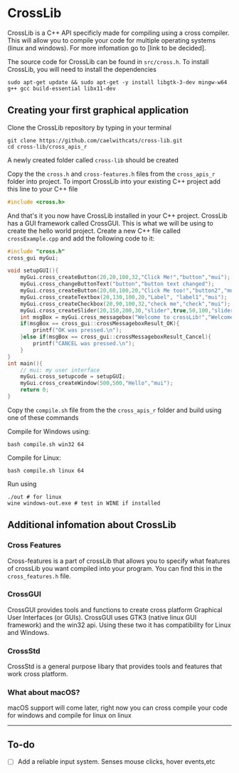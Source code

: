 # CrossLib
CrossLib is a C++ API specificly made for compiling using a cross compiler. This will allow you to compile your code for multiple operating systems (linux and windows). For more infomation go to [link to be decided].

The source code for CrossLib can be found in `src/cross.h`.
To install CrossLib, you will need to install the dependencies

```shell-script
sudo apt-get update && sudo apt-get -y install libgtk-3-dev mingw-w64 g++ gcc build-essential libx11-dev
```
## Creating your first graphical application
Clone the CrossLib repository by typing in your terminal
```shell-script
git clone https://github.com/caelwithcats/cross-lib.git
cd cross-lib/cross_apis_r
```
A newly created folder called `cross-lib` should be created

Copy the the `cross.h` and `cross-features.h` files from the `cross_apis_r` folder into project. 
To import CrossLib into your existing C++ project add this line to your C++ file

```c++
#include <cross.h>
```
And that's it you now have CrossLib installed in your C++ project.
CrossLib has a GUI framework called CrossGUI. This is what we will be using to create the hello world project. Create a new C++ file called `crossExample.cpp` and add the following code to it:

```c++
#include "cross.h"
cross_gui myGui;

void setupGUI(){
    myGui.cross_createButton(20,20,100,32,"Click Me!","button","mui");
    myGui.cross_changeButtonText("button","button text changed");
    myGui.cross_createButton(20,60,100,20,"Click Me too!","button2","mui");
    myGui.cross_createTextbox(20,130,100,20,"Label", "label1","mui");
    myGui.cross_createCheckbox(20,90,100,32,"check me","check","mui");
    myGui.cross_createSlider(20,150,200,30,"slider",true,50,100,"slider1","mui");
    int msgBox = myGui.cross_messagebox("Welcome to crossLib!","Welcome",cross_gui::crossButton_OK,cross_gui::crossIcon_Info,"mui");
    if(msgBox == cross_gui::crossMessageboxResult_OK){
        printf("OK was pressed.\n");
    }else if(msgBox == cross_gui::crossMessageboxResult_Cancel){
        printf("CANCEL was pressed.\n");
    }
}
int main(){
    // mui: my user interface
    myGui.cross_setupcode = setupGUI;
    myGui.cross_createWindow(500,500,"Hello","mui");
    return 0;
}
```

Copy the `compile.sh` file from the the `cross_apis_r` folder and build using one of these commands

Compile for Windows using:

    bash compile.sh win32 64
Compile for Linux:

    bash compile.sh linux 64
Run using

```shell-script
./out # for linux
wine windows-out.exe # test in WINE if installed
```
## Additional infomation about CrossLib

### Cross Features
Cross-features is a part of crossLib that allows you to specify what features of crossLib you want compiled into your program. You can find this in the `cross_features.h` file.
### CrossGUI
CrossGUI provides tools and functions to create cross platform Graphical User Interfaces (or GUIs). CrossGUI uses GTK3 (native linux GUI framework) and the win32 api. Using these two it has compatibility for Linux and Windows.

### CrossStd
CrossStd is a general purpose libary that provides tools and features that work cross platform. 

### What about macOS?
macOS support will come later, right now you can cross compile your code for windows and compile for linux on linux

----------------
## To-do

* [ ] Add a reliable input system. Senses mouse clicks, hover events,etc

